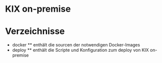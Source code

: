 # KIX on-premise

# Verzeichnisse
* docker
** enthält die sourcen der notwendigen Docker-Images
* deploy
** enthält die Scripte und Konfiguration zum deploy von KIX on-premise
